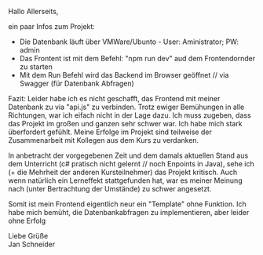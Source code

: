 Hallo Allerseits, 

ein paar Infos zum Projekt:

- Die Datenbank läuft über VMWare/Ubunto - User: Aministrator; PW: admin
- Das Frontent ist mit dem Befehl: "npm run dev" aud dem Frontendornder zu starten
- Mit dem Run Befehl wird das Backend im Browser geöffnet // via Swagger (für Datenbank Abfragen)

Fazit:
Leider habe ich es nicht geschafft, das Frontend mit meiner Datenbank zu via "api.js" zu verbinden. Trotz ewiger Bemühungen in alle Richtungen,
war ich eifach nicht in der Lage dazu. Ich muss zugeben, dass das Projekt im großen und ganzen sehr schwer war.
Ich habe mich stark überfordert gefühlt. Meine Erfolge im Projekt sind teilweise der Zusammenarbeit mit Kollegen aus dem Kurs zu verdanken.

In anbetracht der vorgegebenen Zeit und dem damals aktuellen Stand aus dem Unterricht (c# pratisch nicht gelernt // noch Enpoints in Java), sehe ich (+ die Mehrheit der anderen Kursteilnehmer)
das Projekt kritisch. Auch wenn natürlich ein Lerneffekt stattgefunden hat, war es meiner Meinung nach (unter Bertrachtung der Umstände) zu schwer angesetzt.

Somit ist mein Frontend eigentlich neur ein "Template" ohne Funktion. Ich habe mich bemüht, die Datenbankabfragen zu implementieren, aber leider ohne Erfolg

Liebe Grüße <br>
Jan Schneider


